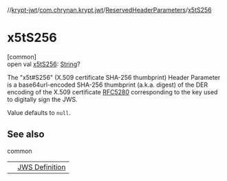 //[krypt-jwt](../../../index.md)/[com.chrynan.krypt.jwt](../index.md)/[ReservedHeaderParameters](index.md)/[x5tS256](x5t-s256.md)

# x5tS256

[common]\
open val [x5tS256](x5t-s256.md): [String](https://kotlinlang.org/api/latest/jvm/stdlib/kotlin/-string/index.html)?

The &quot;x5t#S256&quot; (X.509 certificate SHA-256 thumbprint) Header Parameter is a base64url-encoded SHA-256 thumbprint (a.k.a. digest) of the DER encoding of the X.509 certificate [RFC5280](https://datatracker.ietf.org/doc/html/rfc5280) corresponding to the key used to digitally sign the JWS.

Value defaults to `null`.

## See also

common

| | |
|---|---|
|  | [JWS Definition](https://datatracker.ietf.org/doc/html/rfc7515#section-4.1.8) |
